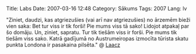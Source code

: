 Title: Labs
Date: 2007-03-16 12:48
Category: Sākums
Tags: 2007
Lang: lv

"Ziniet, daudzi, kas atgriezušies (vai arī nav atgriezušies) no ārzemēm bieži vien saka: Bet tur viss ir tik forši! Pie mums viss tā sako! Lidojot atpakaļ par šo domāju. Un, ziniet, sapratu. Tur tik tiešām viss ir forši. Pie mums tik tiešām viss sako. Katrā gadījumā no Austrumeiropas izmocīta tūrista skatu punkta Londona ir pasakaina pilsēta." @ [Laacz][1]

  [1]: http://laacz.lv/blog/2007/03/12/londonas-secinajums/
